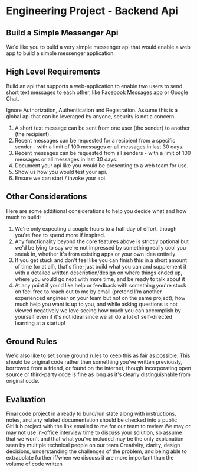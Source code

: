 # Engineering Project - Backend Api

## Build a Simple Messenger Api

We'd like you to build a very simple messenger api that would enable a web app to build a simple messenger application.

## High Level Requirements

Build an api that supports a web-application to enable two users to send short text messages to each other, like Facebook Messages app or Google Chat.

Ignore Authorization, Authentication and Registration. Assume this is a global api that can be leveraged by anyone, security is not a concern.

1. A short text message can be sent from one user (the sender) to another (the recipient).
2. Recent messages can be requested for a recipient from a specific sender - with a limit of 100 messages or all messages in last 30 days.
3. Recent messages can be requested from all senders - with a limit of 100 messages or all messages in last 30 days.
4. Document your api like you would be presenting to a web team for use.
5. Show us how you would test your api.
6. Ensure we can start / invoke your api.

## Other Considerations

Here are some additional considerations to help you decide what and how much to build:
1. We're only expecting a couple hours to a half day of effort, though you're free to spend more if inspired.
2. Any functionality beyond the core features above is strictly optional but we'd be lying to say we're not impressed by something really cool you sneak in, whether it's from existing apps or your own idea entirely
3. If you get stuck and don't feel like you can finish this in a short amount of time (or at all), that's fine; just build what you can and supplement it with a detailed written description/design on where things ended up, where you would go next with more time, and be ready to talk about it
4. At any point if you'd like help or feedback with something you're stuck on feel free to reach out to me by email (pretend I'm another experienced engineer on your team but not on the same project); how much help you want is up to you, and while asking questions is not viewed negatively we love seeing how much you can accomplish by yourself even if it's not ideal since we all do a lot of self-directed learning at a startup!

## Ground Rules

We'd also like to set some ground rules to keep this as fair as possible: This should be original code rather than something you've written previously, borrowed from a friend, or found on the internet, though incorporating open source or third-party code is fine as long as it's clearly distinguishable from original code.

## Evaluation
Final code project in a ready to build/run state along with instructions,
notes, and any related documentation should be checked into a public
GitHub project with the link emailed to me for our team to review
We may or may not use in-office interview time to discuss your solution,
so assume that we won't and that what you've included may be the only
explanation seen by multiple technical people on our team
Creativity, clarity, design decisions, understanding the challenges of the
problem, and being able to extrapolate further if/when we discuss it are
more important than the volume of code written